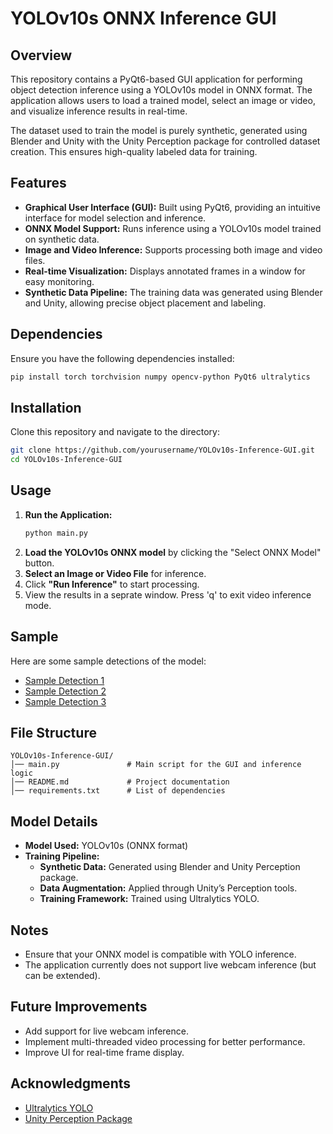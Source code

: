 # YOLOv10s ONNX Inference GUI

## Overview
This repository contains a PyQt6-based GUI application for performing object detection inference using a YOLOv10s model in ONNX format. The application allows users to load a trained model, select an image or video, and visualize inference results in real-time.

The dataset used to train the model is purely synthetic, generated using Blender and Unity with the Unity Perception package for controlled dataset creation. This ensures high-quality labeled data for training.

## Features
- **Graphical User Interface (GUI):** Built using PyQt6, providing an intuitive interface for model selection and inference.
- **ONNX Model Support:** Runs inference using a YOLOv10s model trained on synthetic data.
- **Image and Video Inference:** Supports processing both image and video files.
- **Real-time Visualization:** Displays annotated frames in a window for easy monitoring.
- **Synthetic Data Pipeline:** The training data was generated using Blender and Unity, allowing precise object placement and labeling.

## Dependencies
Ensure you have the following dependencies installed:
```sh
pip install torch torchvision numpy opencv-python PyQt6 ultralytics
```

## Installation
Clone this repository and navigate to the directory:
```sh
git clone https://github.com/yourusername/YOLOv10s-Inference-GUI.git
cd YOLOv10s-Inference-GUI
```

## Usage
1. **Run the Application:**
   ```sh
   python main.py
   ```
2. **Load the YOLOv10s ONNX model** by clicking the "Select ONNX Model" button.
3. **Select an Image or Video File** for inference.
4. Click **"Run Inference"** to start processing.
5. View the results in a seprate window. Press 'q' to exit video inference mode.

## Sample
Here are some sample detections of the model:

- [Sample Detection 1](https://drive.google.com/file/d/1UJjVV1T6F5_tQ2oWjA_KYndWkta88Gm7/view?usp=sharing)
- [Sample Detection 2](https://drive.google.com/file/d/1hJkasN5aoTCMgVMSqrQ6YqCQOGnW6Yyp/view?usp=sharing)
- [Sample Detection 3](https://drive.google.com/file/d/1fLOLbaN_RaykxrMgUdz6ozpXWKAGCd_b/view?usp=sharing)

## File Structure
```
YOLOv10s-Inference-GUI/
│── main.py               # Main script for the GUI and inference logic
│── README.md             # Project documentation
│── requirements.txt      # List of dependencies
```

## Model Details
- **Model Used:** YOLOv10s (ONNX format)
- **Training Pipeline:**
  - **Synthetic Data:** Generated using Blender and Unity Perception package.
  - **Data Augmentation:** Applied through Unity’s Perception tools.
  - **Training Framework:** Trained using Ultralytics YOLO.

## Notes
- Ensure that your ONNX model is compatible with YOLO inference.
- The application currently does not support live webcam inference (but can be extended).

## Future Improvements
- Add support for live webcam inference.
- Implement multi-threaded video processing for better performance.
- Improve UI for real-time frame display.

## Acknowledgments
- [Ultralytics YOLO](https://github.com/ultralytics/ultralytics)
- [Unity Perception Package](https://github.com/Unity-Technologies/com.unity.perception)